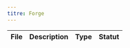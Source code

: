 ```yaml
---
titre: Forge
---
```


<!-- START-ABILITY-TABLE -->

| File | Description | Type | Statut |
| ---- | ----------- | ---- | ------ |

<!-- END-ABILITY-TABLE -->